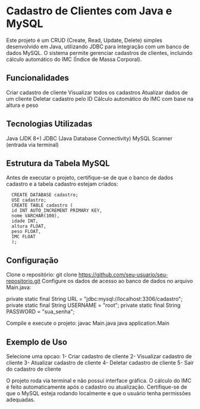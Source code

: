# Cadastro de Clientes com Java e MySQL
 Este projeto é um CRUD (Create, Read, Update, Delete) simples desenvolvido em Java, utilizando JDBC para integração com um banco de dados MySQL. O sistema permite gerenciar cadastros de clientes, incluindo cálculo automático do IMC (Índice de Massa Corporal).

## Funcionalidades
  Criar cadastro de cliente
  Visualizar todos os cadastros
  Atualizar dados de um cliente
  Deletar cadastro pelo ID
  Cálculo automático do IMC com base na altura e peso

## Tecnologias Utilizadas
  Java (JDK 8+)
  JDBC (Java Database Connectivity)
  MySQL
  Scanner (entrada via terminal)

## Estrutura da Tabela MySQL
  Antes de executar o projeto, certifique-se de que o banco de dados cadastro e a tabela cadastro estejam criados:
```MySQL
  CREATE DATABASE cadastro;
  USE cadastro;
  CREATE TABLE cadastro (
  id INT AUTO_INCREMENT PRIMARY KEY,
  nome VARCHAR(100),
  idade INT,
  altura FLOAT,
  peso FLOAT,
  IMC FLOAT
  );
```

## Configuração
  Clone o repositório:
    git clone https://github.com/seu-usuario/seu-repositorio.git
    Configure os dados de acesso ao banco de dados no arquivo Main.java:

  private static final String URL = "jdbc:mysql://localhost:3306/cadastro";
  private static final String USERNAME = "root";
  private static final String PASSWORD = "sua_senha";
  
  Compile e execute o projeto:
    javac Main.java
    java application.Main

## Exemplo de Uso
  Selecione uma opcao:
    1- Criar cadastro de cliente
    2- Visualizar cadastro de cliente
    3- Atualizar cadastro de cliente
    4- Deletar cadastro de cliente
    5- Sair do cadastro de cliente

O projeto roda via terminal e não possui interface gráfica.
O cálculo do IMC é feito automaticamente após o cadastro ou atualização.
Certifique-se de que o MySQL esteja rodando localmente e que o usuário tenha permissões adequadas.
